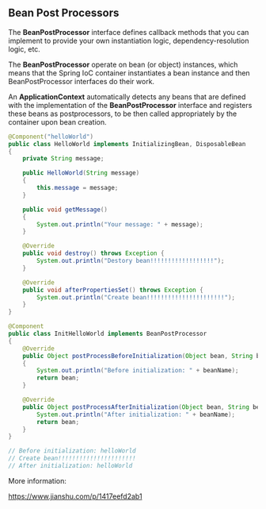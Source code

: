 ## Bean Post Processors

The **BeanPostProcessor** interface defines callback methods that you can implement to provide your own instantiation logic, dependency-resolution logic, etc. 

The **BeanPostProcessor** operate on bean (or object) instances, which means that the Spring IoC container instantiates a bean instance and then BeanPostProcessor interfaces do their work.

An **ApplicationContext** automatically detects any beans that are defined with the implementation of the **BeanPostProcessor** interface and registers these beans as postprocessors, to be then called appropriately by the container upon bean creation.

```java
@Component("helloWorld")
public class HelloWorld implements InitializingBean, DisposableBean
{
    private String message;

    public HelloWorld(String message)
    {
        this.message = message;
    }

    public void getMessage()
    {
        System.out.println("Your message: " + message);
    }

    @Override
    public void destroy() throws Exception {
        System.out.println("Destory bean!!!!!!!!!!!!!!!!!!");
    }

    @Override
    public void afterPropertiesSet() throws Exception {
        System.out.println("Create bean!!!!!!!!!!!!!!!!!!!!!!");
    }
}

@Component
public class InitHelloWorld implements BeanPostProcessor
{
    @Override
    public Object postProcessBeforeInitialization(Object bean, String beanName) throws BeansException
    {
        System.out.println("Before initialization: " + beanName);
        return bean;
    }

    @Override
    public Object postProcessAfterInitialization(Object bean, String beanName) throws BeansException {
        System.out.println("After initialization: " + beanName);
        return bean;
    }
}

// Before initialization: helloWorld
// Create bean!!!!!!!!!!!!!!!!!!!!!!
// After initialization: helloWorld
```

More information:

https://www.jianshu.com/p/1417eefd2ab1

